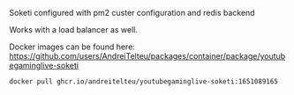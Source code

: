 
Soketi configured with pm2 custer configuration and redis backend

Works with a load balancer as well.


Docker images can be found here: https://github.com/users/AndreiTelteu/packages/container/package/youtubegaminglive-soketi

```
docker pull ghcr.io/andreitelteu/youtubegaminglive-soketi:1651089165
```
